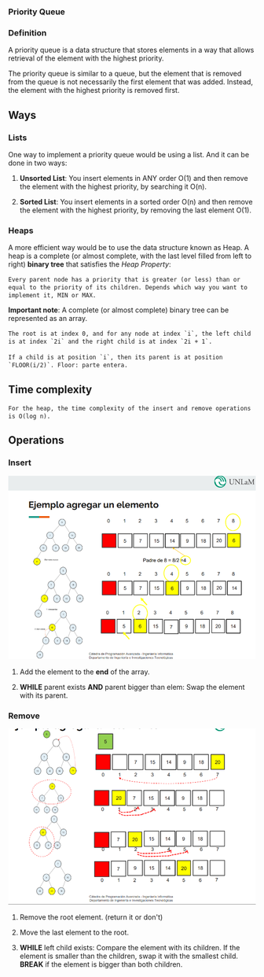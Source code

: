 ### Priority Queue

### Definition

A priority queue is a data structure that stores elements in a way that allows retrieval of the element with the highest priority.

The priority queue is similar to a queue, but the element that is removed from the queue is not necessarily the first element that was added. Instead, the element with the highest priority is removed first.

## Ways

### Lists

One way to implement a priority queue would be using a list. And it can be done in two ways:

1. **Unsorted List**: You insert elements in ANY order O(1) and then remove the element with the highest priority, by searching it O(n).

2. **Sorted List**: You insert elements in a sorted order O(n) and then remove the element with the highest priority, by removing the last element O(1).

### Heaps

A more efficient way would be to use the data structure known as Heap. A heap is a complete (or almost complete, with the last level filled from left to right) **binary tree** that satisfies the _Heap Property_:

    Every parent node has a priority that is greater (or less) than or equal to the priority of its children. Depends which way you want to implement it, MIN or MAX.

**Important note**: A complete (or almost complete) binary tree can be represented as an array.

    The root is at index 0, and for any node at index `i`, the left child is at index `2i` and the right child is at index `2i + 1`.

    If a child is at position `i`, then its parent is at position `FLOOR(i/2)`. Floor: parte entera.

## Time complexity

    For the heap, the time complexity of the insert and remove operations is O(log n).

## Operations

### Insert

![Priority Queue Insert](./images/add-elem.PNG)

1. Add the element to the **end** of the array.

2. **WHILE** parent exists **AND** parent bigger than elem: Swap the element with its parent.

### Remove

![Priority Queue Remove](./images/extract-elem.PNG)

1. Remove the root element. (return it or don't)

2. Move the last element to the root.

3. **WHILE** left child exists: Compare the element with its children. If the element is smaller than the children, swap it with the smallest child. **BREAK** if the element is bigger than both children.
